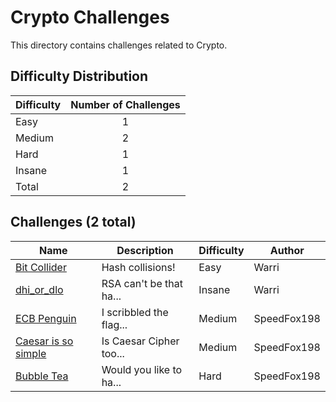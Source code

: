 # Crypto Challenges
This directory contains challenges related to Crypto.

## Difficulty Distribution
| Difficulty | Number of Challenges |
| ---------- |:--------------------:|
| Easy | 1 |
| Medium | 2 |
| Hard | 1 |
| Insane | 1 |
| Total | 2 |

## Challenges (2 total)
| Name | Description | Difficulty | Author |
| ---- | ----------- | ---------- | ------ |
| [Bit Collider](<./Bit Collider>) | Hash collisions! | Easy | Warri |
| [dhi_or_dlo](<./dhi_or_dlo>) | RSA can't be that ha... | Insane | Warri |
| [ECB Penguin](<./ECB Penguin>) | I scribbled the flag... | Medium | SpeedFox198 |
| [Caesar is so simple](<./Caesar is so simple>) | Is Caesar Cipher too... | Medium | SpeedFox198 |
| [Bubble Tea](<./Bubble Tea>) | Would you like to ha... | Hard | SpeedFox198 |
